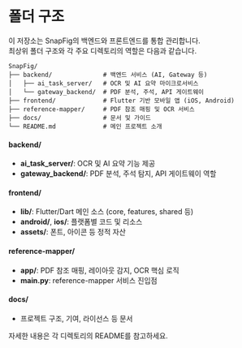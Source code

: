 # 폴더 구조

이 저장소는 SnapFig의 백엔드와 프론트엔드를 통합 관리합니다.  
최상위 폴더 구조와 각 주요 디렉토리의 역할은 다음과 같습니다.

```
SnapFig/
├── backend/              # 백엔드 서비스 (AI, Gateway 등)
│   ├── ai_task_server/   # OCR 및 AI 요약 마이크로서비스
│   └── gateway_backend/  # PDF 분석, 주석, API 게이트웨이
├── frontend/             # Flutter 기반 모바일 앱 (iOS, Android)
├── reference-mapper/     # PDF 참조 매핑 및 OCR 서비스
├── docs/                 # 문서 및 가이드
└── README.md             # 메인 프로젝트 소개
```

#### backend/
- **ai_task_server/**: OCR 및 AI 요약 기능 제공
- **gateway_backend/**: PDF 분석, 주석 탐지, API 게이트웨이 역할

#### frontend/
- **lib/**: Flutter/Dart 메인 소스 (core, features, shared 등)
- **android/**, **ios/**: 플랫폼별 코드 및 리소스
- **assets/**: 폰트, 아이콘 등 정적 자산

#### reference-mapper/
- **app/**: PDF 참조 매핑, 레이아웃 감지, OCR 핵심 로직
- **main.py**: reference-mapper 서비스 진입점

#### docs/
- 프로젝트 구조, 기여, 라이선스 등 문서

자세한 내용은 각 디렉토리의 README를 참고하세요. 